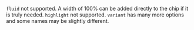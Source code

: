 
`fluid` not supported. A width of 100% can be added directly to the chip if it is truly needed.
`highlight` not supported.
`variant` has many more options and some names may be slightly different.